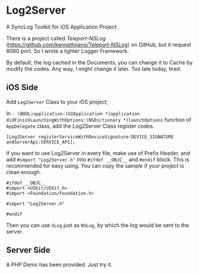 # Log2Server
A SyncLog Toolkit for iOS Application Project

There is a project called *Teleport-NSLog* (https://github.com/kennethjiang/Teleport-NSLog) on GitHub, but it request 8080 port. So I wrote a lighter Logger Framework.

By default, the log cached in the Documents, you can change it to Cache by modify the codes. Any way, I might change it later. Too late today, tired.

## iOS Side

Add `Log2Server` Class to your iOS project;

In `- (BOOL)application:(UIApplication *)application didFinishLaunchingWithOptions:(NSDictionary *)launchOptions` function of `AppDelegate` class, add the Log2Server Class register codes.
	
	[Log2Server registerServiceWithDeviceSignature:DEVICE_SIGNATURE andServerApi:SERVICE_API];

If you want to use Log2Server in every file, make use of Prefix Header, and add `#import "Log2Server.h"` into `#ifdef __OBJC__` and `#endif` block. This is recommended for easy using. You can copy the sample if your project is clean enough.

	#ifdef __OBJC__
	#import <UIKit/UIKit.h>
	#import <Foundation/Foundation.h>

	#import "Log2Server.h"

	#endif

Then you can use `SLog` just as `NSLog`, by which the log would be sent to the server.

## Server Side

A PHP Demo has been provided. Just try it.